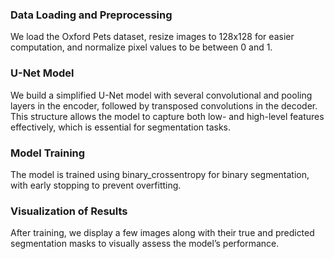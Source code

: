 ### Data Loading and Preprocessing

We load the Oxford Pets dataset, resize images to 128x128 for easier computation, and normalize pixel values to be between 0 and 1.

### U-Net Model

We build a simplified U-Net model with several convolutional and pooling layers in the encoder, followed by transposed convolutions in the decoder. This structure allows the model to capture both low- and high-level features effectively, which is essential for segmentation tasks.

### Model Training

The model is trained using binary_crossentropy for binary segmentation, with early stopping to prevent overfitting.

### Visualization of Results

After training, we display a few images along with their true and predicted segmentation masks to visually assess the model’s performance.
